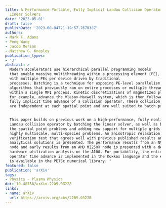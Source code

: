 ```yaml
---
title: A Performance Portable, Fully Implicit Landau Collision Operator with Batched
  Linear Solvers
date: '2023-05-01'
draft: false
publishDate: '2023-08-04T21:18:57.767838Z'
authors:
- Mark F. Adams
- Peng Wang
- Jacob Merson
- Matthew G. Knepley
publication_types:
- '3'
abstract: >
  Modern accelerators use hierarchical parallel programming models
  that enable massive multithreading within a processing element (PE),
  with multiple PEs per device driven by traditional
  processes. Batching is a technique for exposing PE-level parallelism in
  algorithms that previously ran on entire processes or multiple threads
  within a single MPI process. Kinetic discretizations of magnetized plasmas,
  for example, advance the Vlasov-Maxwell system, which is then followed by a
  fully implicit time advance of a collision operator. These collision advances
  are independent at each spatial point and are well suited to batch processing.
 

  This paper builds on previous work on a high-performance, fully nonlinear
  Landau collision operator by batching the linear solver, as well as batching
  the spatial point problems and adding new support for multiple grids for
  highly multiscale, multi-species problems. An anisotropic relaxation
  verification test that agrees well with previous published results and
  analytical solutions is presented. The performance resutls from an NVIDIA A100
  node and early results from an AMD MI250X node is presented with a detailed
  hardware utilization analysis on the A100. For portability, the entire Landau
  operator time advance is implemented in the Kokkos language and the entire solver
  is available in the PETSc numerical library. '
featured: false
publication: 'arXiv'
tags:
- Physics - Plasma Physics
doi: 10.48550/arXiv.2209.03228
links:
- name: arXiv
  url: https://arxiv.org/abs/2209.03228
---
```



